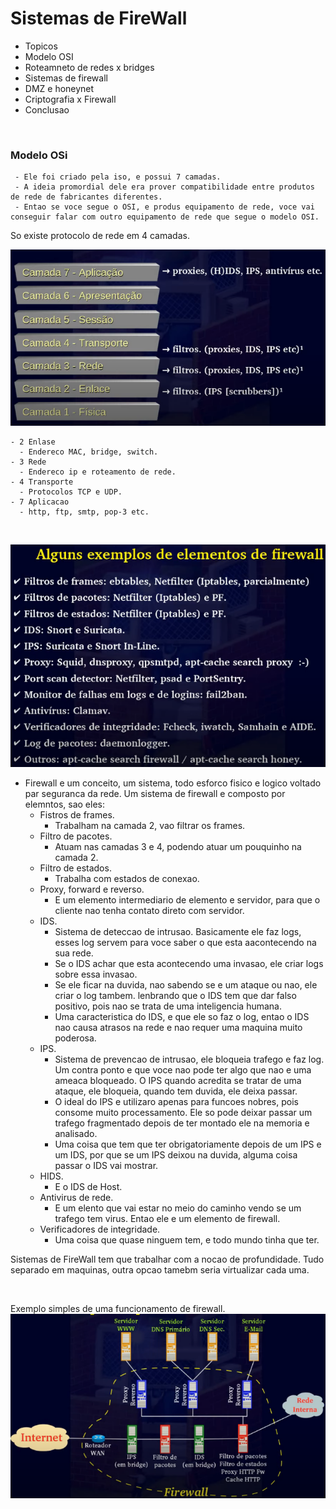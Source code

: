 # Sistemas de FireWall

 - Topicos
  - Modelo OSI
  - Roteamneto de redes x bridges
  - Sistemas de firewall
  - DMZ e honeynet
  - Criptografia x Firewall
  - Conclusao
  
  <br />
  
  ### Modelo OSi

     - Ele foi criado pela iso, e possui 7 camadas.
     - A ideia promordial dele era prover compatibilidade entre produtos de rede de fabricantes diferentes.
     - Entao se voce segue o OSI, e produs equipamento de rede, voce vai conseguir falar com outro equipamento de rede que segue o modelo OSI.
     
  So existe protocolo de rede em 4 camadas.
  
  ![camadas_firewall](img/camadas_firewall.png)
  
    - 2 Enlase
      - Endereco MAC, bridge, switch.
    - 3 Rede
      - Endereco ip e roteamento de rede.
    - 4 Transporte 
      - Protocolos TCP e UDP.
    - 7 Aplicacao
      - http, ftp, smtp, pop-3 etc.

<br />

![elementos_firewall](img/elementos_firewall.png)

  - Firewall e um conceito, um sistema, todo esforco fisico e logico voltado par seguranca da rede.
  Um sistema de firewall e composto por elemntos, sao eles:
    - Fistros de frames.
      - Trabalham na camada 2, vao filtrar os frames.
    - Filtro de pacotes.
      - Atuam nas camadas 3 e 4, podendo atuar um pouquinho na camada 2.
    - Filtro de estados.
      - Trabalha com estados de conexao.
    - Proxy, forward e reverso.
      - E um elemento intermediario de elemento e servidor, para que o cliente nao tenha contato direto com servidor.
    - IDS.
      - Sistema de deteccao de intrusao. Basicamente ele faz logs, esses log servem para voce saber o que esta aacontecendo na sua rede. 
      - Se o IDS achar que esta acontecendo uma invasao, ele criar logs sobre essa invasao.
      - Se ele ficar na duvida, nao sabendo se e um ataque ou nao, ele criar o log tambem. lenbrando que o IDS tem que dar falso positivo, pois nao se trata de uma inteligencia humana.
      - Uma caracteristica do IDS, e que ele so faz o log, entao o IDS nao causa atrasos na rede e nao requer uma maquina muito poderosa.
    - IPS.
      - Sistema de prevencao de intrusao, ele bloqueia trafego e faz log. Um contra ponto e que voce nao pode ter algo que nao e uma ameaca bloqueado. O IPS quando acredita se tratar de uma ataque, ele bloqueia, quando tem duvida, ele deixa passar.
      - O ideal do IPS e utilizaro apenas para funcoes nobres, pois consome muito processamento. Ele so pode deixar passar um trafego fragmentado depois de ter montado ele na memoria e analisado.
      - Uma coisa que tem que ter obrigatoriamente depois de um IPS e um IDS, por que se um IPS deixou na duvida, alguma coisa passar o IDS vai mostrar.
    - HIDS.
      - E o IDS de Host.
    - Antivirus de rede.
      - E um elento que vai estar no meio do caminho vendo se um trafego tem virus. Entao ele e um elemento de firewall.
    - Verificadores de integridade.
      - Uma coisa que quase ninguem tem, e todo mundo tinha que ter.
    
  Sistemas de FireWall tem que trabalhar com a nocao de profundidade. Tudo separado em maquinas, outra opcao tamebm seria virtualizar cada uma.
  
  <br />
  
  Exemplo simples de uma funcionamento de firewall.
  ![exemplo_sistema_firewall](img/exemplo_sistema_firewall.png)
     